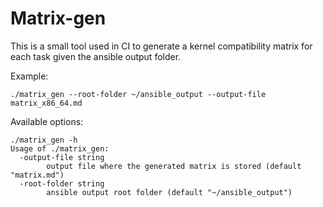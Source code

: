 # Matrix-gen

This is a small tool used in CI to generate a kernel compatibility matrix for each task given the ansible output folder.  

Example:

```
./matrix_gen --root-folder ~/ansible_output --output-file matrix_x86_64.md
```

Available options:
```
./matrix_gen -h
Usage of ./matrix_gen:
  -output-file string
        output file where the generated matrix is stored (default "matrix.md")
  -root-folder string
        ansible output root folder (default "~/ansible_output")
```

